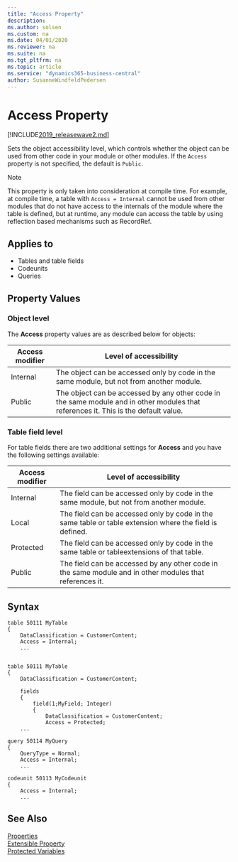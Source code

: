 ```yaml
---
title: "Access Property"
description:
ms.author: solsen
ms.custom: na
ms.date: 04/01/2020
ms.reviewer: na
ms.suite: na
ms.tgt_pltfrm: na
ms.topic: article
ms.service: "dynamics365-business-central"
author: SusanneWindfeldPedersen
---
```


# Access Property

[!INCLUDE[2019_releasewave2.md](../../includes/2019_releasewave2.md)]

Sets the object accessibility level, which controls whether the object can be used from other code in your module or other modules. If the `Access` property is not specified, the default is `Public`.

> [!NOTE]  
> This property is only taken into consideration at compile time. For example, at compile time, a table with `Access = Internal` cannot be used from other modules that do not have access to the internals of the module where the table is defined, but at runtime, any module can access the table by using reflection based mechanisms such as RecordRef. 

## Applies to  

- Tables and table fields
- Codeunits
- Queries

## Property Values  

### Object level
The **Access** property values are as described below for objects:

|Access modifier    |Level of accessibility |
|-------------------|-----------------------|
|Internal           |The object can be accessed only by code in the same module, but not from another module.|
|Public             |The object can be accessed by any other code in the same module and in other modules that references it. This is the default value.|

### Table field level
For table fields there are two additional settings for **Access** and you have the following settings available:

|Access modifier    |Level of accessibility |
|-------------------|-----------------------|
|Internal           |The field can be accessed only by code in the same module, but not from another module.|
|Local              |The field can be accessed only by code in the same table or table extension where the field is defined.|
|Protected          |The field can be accessed only by code in the same table or tableextensions of that table.|
|Public             |The field can be accessed by any other code in the same module and in other modules that references it.|

## Syntax
```
table 50111 MyTable
{
    DataClassification = CustomerContent;
    Access = Internal;
    ...
    
```
```
table 50111 MyTable
{
    DataClassification = CustomerContent;
        
    fields
    {
        field(1;MyField; Integer)
        {
            DataClassification = CustomerContent;
            Access = Protected;
    ...            

```
```
query 50114 MyQuery
{
    QueryType = Normal;
    Access = Internal;
    ...
```
```
codeunit 50113 MyCodeunit
{
    Access = Internal;
    ...

```

## See Also  
[Properties](devenv-properties.md)  
[Extensible Property](devenv-extensible-property.md)  
[Protected Variables](../devenv-protected-variables.md)